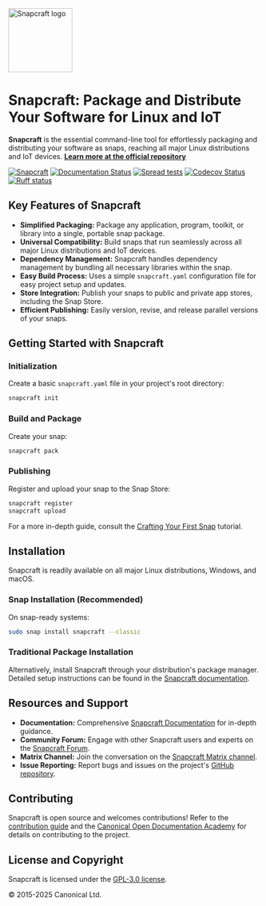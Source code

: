 <img src="https://dashboard.snapcraft.io/site_media/appmedia/2018/04/Snapcraft-logo-bird.png" alt="Snapcraft logo" style="height: 128px; display: block">

# Snapcraft: Package and Distribute Your Software for Linux and IoT

**Snapcraft** is the essential command-line tool for effortlessly packaging and distributing your software as snaps, reaching all major Linux distributions and IoT devices. **[Learn more at the official repository](https://github.com/canonical/snapcraft)**

[![Snapcraft][snapcraft-badge]][snapcraft-site]
[![Documentation Status][rtd-badge]][rtd-latest]
[![Spread tests][gha-spread-badge]][gha-spread]
[![Codecov Status][codecov-badge]][codecov-status]
[![Ruff status][ruff-badge]][ruff-site]

## Key Features of Snapcraft

*   **Simplified Packaging:** Package any application, program, toolkit, or library into a single, portable snap package.
*   **Universal Compatibility:** Build snaps that run seamlessly across all major Linux distributions and IoT devices.
*   **Dependency Management:** Snapcraft handles dependency management by bundling all necessary libraries within the snap.
*   **Easy Build Process:** Uses a simple `snapcraft.yaml` configuration file for easy project setup and updates.
*   **Store Integration:** Publish your snaps to public and private app stores, including the Snap Store.
*   **Efficient Publishing:** Easily version, revise, and release parallel versions of your snaps.

## Getting Started with Snapcraft

### Initialization

Create a basic `snapcraft.yaml` file in your project's root directory:

```bash
snapcraft init
```

### Build and Package

Create your snap:

```bash
snapcraft pack
```

### Publishing

Register and upload your snap to the Snap Store:

```bash
snapcraft register
snapcraft upload
```

For a more in-depth guide, consult the [Crafting Your First Snap](https://documentation.ubuntu.com/snapcraft/stable/tutorials/craft-a-snap) tutorial.

## Installation

Snapcraft is readily available on all major Linux distributions, Windows, and macOS.

### Snap Installation (Recommended)

On snap-ready systems:

```bash
sudo snap install snapcraft --classic
```

### Traditional Package Installation

Alternatively, install Snapcraft through your distribution's package manager. Detailed setup instructions can be found in the [Snapcraft documentation](https://documentation.ubuntu.com/snapcraft/stable/how-to/setup/set-up-snapcraft).

## Resources and Support

*   **Documentation:** Comprehensive [Snapcraft Documentation](https://documentation.ubuntu.com/snapcraft/stable) for in-depth guidance.
*   **Community Forum:** Engage with other Snapcraft users and experts on the [Snapcraft Forum](https://forum.snapcraft.io).
*   **Matrix Channel:** Join the conversation on the [Snapcraft Matrix channel](https://matrix.to/#/#snapcraft:ubuntu.com).
*   **Issue Reporting:** Report bugs and issues on the project's [GitHub repository](https://github.com/canonical/snapcraft/issues).

## Contributing

Snapcraft is open source and welcomes contributions! Refer to the [contribution guide](CONTRIBUTING.md) and the [Canonical Open Documentation Academy](https://github.com/canonical/open-documentation-academy) for details on contributing to the project.

## License and Copyright

Snapcraft is licensed under the [GPL-3.0 license](LICENSE).

© 2015-2025 Canonical Ltd.

[snapcraft-badge]: https://snapcraft.io/snapcraft/badge.svg
[snapcraft-site]: https://snapcraft.io/snapcraft
[rtd-badge]: https://readthedocs.com/projects/canonical-snapcraft/badge/?version=latest
[rtd-latest]: https://documentation.ubuntu.com/snapcraft/latest/?badge=latest
[gha-spread-badge]: https://github.com/canonical/snapcraft/actions/workflows/spread-scheduled.yaml/badge.svg?branch=main
[gha-spread]: https://github.com/canonical/snapcraft/actions/workflows/spread-scheduled.yaml
[ruff-badge]: https://img.shields.io/endpoint?url=https://raw.githubusercontent.com/astral-sh/ruff/main/assets/badge/v2.json
[ruff-site]: https://github.com/astral-sh/ruff
[codecov-badge]: https://codecov.io/github/canonical/snapcraft/coverage.svg?branch=master
[codecov-status]: https://codecov.io/github/canonical/snapcraft?branch=master